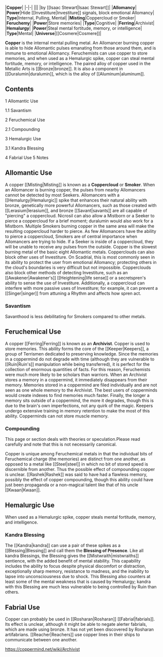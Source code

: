 |**Copper**|
|-|-|
|||
|by [[Isaac Stewart\|Isaac Stewart]]|
|**Allomancy**|
|**Power**|Hide [[Investiture\|Investiture]] signals, block emotional Allomancy|
|**Type**|Internal, Pulling, Mental|
|**Misting**|Coppercloud or Smoker|
|**Feruchemy**|
|**Power**|Store memories|
|**Type**|Cognitive|
|**Ferring**|Archivist|
|**Hemalurgy**|
|**Power**|Steal mental fortitude, memory, or intelligence|
|**Type**|Mental|
|**Universe**|[[Cosmere\|Cosmere]]|

**Copper** is the internal mental pulling metal. An Allomancer burning copper is able to hide Allomantic pulses emanating from those around them, and is immune to emotional Allomancy. Feruchemists can use copper to store memories, and when used as a Hemalurgic spike, copper can steal mental fortitude, memory, or intelligence.
The paired alloy of copper used in the Metallic Arts is [[Bronze\|bronze]]. It is also a component in [[Duralumin\|duralumin]], which is the alloy of [[Aluminum\|aluminum]].

## Contents

1 Allomantic Use

1.1 Savantism


2 Feruchemical Use

2.1 Compounding


3 Hemalurgic Use

3.1 Kandra Blessing


4 Fabrial Use
5 Notes


## Allomantic Use
A copper [[Misting\|Misting]] is known as a **Coppercloud** or **Smoker**. When an Allomancer is burning copper, the pulses from nearby Allomancers cannot be detected by most Seekers. Allomancers with a [[Hemalurgy\|Hemalurgic]] spike that enhances their natural ability with bronze, genetically more powerful Allomancers, such as those created with [[Lerasium\|lerasium]], and bronze [[Savant\|savants]] are all capable of "piercing" a coppercloud. Nicrosil can also allow a Mistborn or a Seeker to pierce a coppercloud for a brief moment; duralumin would also work for a Mistborn. Multiple Smokers burning copper in the same area will make the resulting coppercloud harder to pierce. As few Allomancers have the ability to pierce a coppercloud, Smokers are of central importance when Allomancers are trying to hide. If a Seeker is inside of a coppercloud, they will be unable to receive any pulses from the outside. Copper is the slowest burning metal of the basic eight Allomantic metals.
Copperclouds can also block other uses of Investiture. On Scadrial, this is most commonly seen in its ability to protect the user from emotional Allomancy; protecting others in the cloud's boundaries is very difficult but not impossible. Copperclouds also block other methods of detecting Investiture, such as an [[Awakener\|Awakener's]] [[Heightening\|life sense]] or a secretspren's ability to sense the use of Investiture. Additionally, a coppercloud can interfere with more passive uses of Investiture; for example, it can prevent a [[Singer\|singer]] from attuning a Rhythm and affects how spren act.

### Savantism
Savanthood is less debilitating for Smokers compared to other metals.

## Feruchemical Use
A copper [[Ferring\|Ferring]] is known as an **Archivist**. Copper is used to store memories. This ability forms the core of the [[Keeper\|Keepers]], a group of Terrismen dedicated to preserving knowledge. Since the memories in a coppermind do not degrade with time (although they are vulnerable to [[Ruin\|Ruin's]] manipulation while being transferred), it is perfect for the collection of enormous quantities of facts. For this reason, Feruchemists were much more likely to be scholars than warriors. When an Archivist stores a memory in a coppermind, it immediately disappears from their memory. Memories stored in a coppermind are filed individually and are not seen as one whole memory to the Archivist. The best users of copperminds would create indexes to find memories much faster. Finally, the longer a memory sits outside of a coppermind, the more it degrades, though this is due to the brain's own imperfections, not any quirk of the magic. Keepers undergo extensive training in memory retention to make the most of this ability. Copperminds can not store muscle memory.

### Compounding
This page or section deals with theories or speculation.Please read carefully and note that this is not necessarily canonical.

Copper is unique among Feruchemical metals in that the individual bits of Feruchemical charge (the memories) are distinct from one another, as opposed to a metal like [[Steel\|steel]] in which no bit of stored speed is discernible from another. Thus the possible effect of compounding copper is unclear. [[Rashek\|Rashek]] was said to have had a flawless memory, possibly the effect of copper compounding, though this ability could have just been propaganda or a non-magical talent like that of his uncle [[Kwaan\|Kwaan]].

## Hemalurgic Use
When used as a Hemalurgic spike, copper steals mental fortitude, memory, and intelligence.

### Kandra Blessing
The [[Kandra\|kandra]] can use a pair of these spikes as a [[Blessing\|Blessing]] and call them the **Blessing of Presence**. Like all kandra Blessings, the Blessing gives the [[Mistwraith\|mistwraiths]] sentience, with the added benefit of mental stability. This capability includes the ability to focus despite physical discomfort or distraction, exceptionally sharp memory, resistance to madness, and the inability to lapse into unconsciousness due to shock. This Blessing also counters at least some of the mental weakness that is caused by Hemalurgy; kandra with this Blessing are much less vulnerable to being controlled by Ruin than others.

## Fabrial Use
Copper can probably be used in [[Rosharan\|Rosharan]] [[Fabrial\|fabrials]]. Its effect is unclear, although it might be able to negate alerter fabrials, which are made using bronze. It has not yet been discovered by Rosharan artifabrians.
[[Reacher\|Reachers]] use copper lines in their ships to communicate between one another.



https://coppermind.net/wiki/Archivist